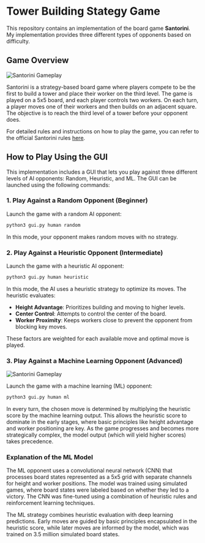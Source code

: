 # Tower Building Stategy Game 

This repository contains an implementation of the board game **Santorini**. My implementation provides three different types of opponents based on difficulty.

## Game Overview

![Santorini Gameplay](main_demo.gif)

Santorini is a strategy-based board game where players compete to be the first to build a tower and place their worker on the third level. The game is played on a 5x5 board, and each player controls two workers. On each turn, a player moves one of their workers and then builds on an adjacent square. The objective is to reach the third level of a tower before your opponent does.

For detailed rules and instructions on how to play the game, you can refer to the official Santorini rules [here](https://roxley.com/santorini).

## How to Play Using the GUI

This implementation includes a GUI that lets you play against three different levels of AI opponents: Random, Heuristic, and ML. The GUI can be launched using the following commands:

### 1. **Play Against a Random Opponent (Beginner)**

Launch the game with a random AI opponent:
```bash
python3 gui.py human random
```
In this mode, your opponent makes random moves with no strategy.

### 2. Play Against a Heuristic Opponent (Intermediate)

Launch the game with a heuristic AI opponent:

```bash
python3 gui.py human heuristic
```

In this mode, the AI uses a heuristic strategy to optimize its moves. The heuristic evaluates:

- **Height Advantage**: Prioritizes building and moving to higher levels.
- **Center Control**: Attempts to control the center of the board.
- **Worker Proximity**: Keeps workers close to prevent the opponent from blocking key moves.

These factors are weighted for each available move and optimal move is played. 

### 3. Play Against a Machine Learning Opponent (Advanced)

![Santorini Gameplay](ml_demo.gif)

Launch the game with a machine learning (ML) opponent:

```bash
python3 gui.py human ml
```

In every turn, the chosen move is determined by multiplying the heuristic score by the machine learning output. This allows the heuristic score to dominate in the early stages, where basic principles like height advantage and worker positioning are key. As the game progresses and becomes more strategically complex, the model output (which will yield higher scores) takes precedence.

### Explanation of the ML Model
The ML opponent uses a convolutional neural network (CNN) that processes board states represented as a 5x5 grid with separate channels for height and worker positions. The model was trained using simulated games, where board states were labeled based on whether they led to a victory. The CNN was fine-tuned using a combination of heuristic rules and reinforcement learning techniques.

The ML strategy combines heuristic evaluation with deep learning predictions. Early moves are guided by basic principles encapsulated in the heuristic score, while later moves are informed by the model, which was trained on 3.5 million simulated board states.